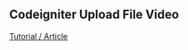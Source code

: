 <h2>Codeigniter Upload File Video</h2>
<p><a href="http://www.tutorial-webdesign.com/codeigniter-upload-file-video">Tutorial / Article</a></p>